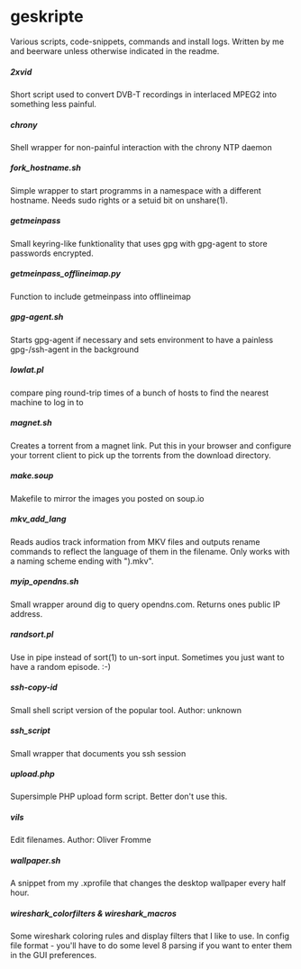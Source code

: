 geskripte
=========

Various scripts, code-snippets, commands and install logs. Written by me and beerware unless otherwise indicated in the readme.

##### 2xvid
Short script used to convert DVB-T recordings in interlaced MPEG2 into something less painful.

##### chrony
Shell wrapper for non-painful interaction with the chrony NTP daemon

##### fork\_hostname.sh
Simple wrapper to start programms in a namespace with a different hostname. Needs sudo rights or a setuid bit on unshare(1).

##### getmeinpass
Small keyring-like funktionality that uses gpg with gpg-agent to store passwords encrypted.

##### getmeinpass\_offlineimap.py
Function to include getmeinpass into offlineimap

##### gpg-agent.sh
Starts gpg-agent if necessary and sets environment to have a painless gpg-/ssh-agent in the background

##### lowlat.pl
compare ping round-trip times of a bunch of hosts to find the nearest machine to log in to

##### magnet.sh
Creates a torrent from a magnet link. Put this in your browser and configure your torrent client to pick up the torrents from the download directory.

##### make.soup
Makefile to mirror the images you posted on soup.io

##### mkv\_add\_lang
Reads audios track information from MKV files and outputs rename commands to reflect the language of them in the filename. Only works with a naming scheme ending with ").mkv".

##### myip\_opendns.sh
Small wrapper around dig to query opendns.com. Returns ones public IP address.

##### randsort.pl
Use in pipe instead of sort(1) to un-sort input. Sometimes you just want to have a random episode. :-)

##### ssh-copy-id
Small shell script version of the popular tool. Author: unknown

##### ssh\_script
Small wrapper that documents you ssh session

##### upload.php
Supersimple PHP upload form script. Better don't use this.

##### vils
Edit filenames. Author: Oliver Fromme

##### wallpaper.sh
A snippet from my .xprofile that changes the desktop wallpaper every half hour.

##### wireshark\_colorfilters & wireshark\_macros
Some wireshark coloring rules and display filters that I like to use. In config file format - you'll have to do some level 8 parsing if you want to enter them in the GUI preferences.
